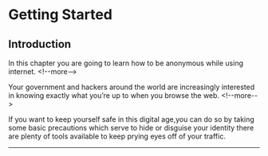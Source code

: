 # Getting Started

## Introduction

In this chapter you are going to learn how to be anonymous while using internet. &lt;!--more--&gt;

Your government and hackers around the world are increasingly interested in knowing exactly what you’re up to when you browse the web.
&lt;!--more--&gt;

If you want to keep yourself safe in this digital age,you can do so by taking some basic precautions which serve to hide or disguise your identity there are plenty of tools available to keep prying eyes off of your traffic.

***